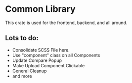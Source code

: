 # Common Library

This crate is used for the frontend, backend, and all around.

## Lots to do:
 - Consolidate SCSS File here.
 - Use "component" class on all Components
 - Update Compare Popup
 - Make Upload Component Clickable
 - General Cleanup
 - and more